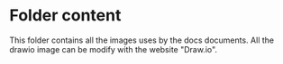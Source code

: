 # Folder content

This folder contains all the images uses by the docs documents.
All the drawio image can be modify with the website "Draw.io".